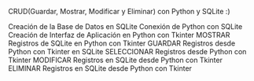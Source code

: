 CRUD(Guardar, Mostrar, Modificar y Eliminar) con Python y SQLite :)

Creación de la Base de Datos en SQLite
Conexión de Python con SQLite
Creación de Interfaz de Aplicación en Python con Tkinter
MOSTRAR Registros de SQLite en Python con Tkinter
GUARDAR Registros desde Python con Tkinter en SQLite 
SELECCIONAR Registros desde Python con Tkinter 
MODIFICAR Registros en SQLite desde Python con Tkinter 
ELIMINAR Registros en SQLite desde Python con Tkinter 

